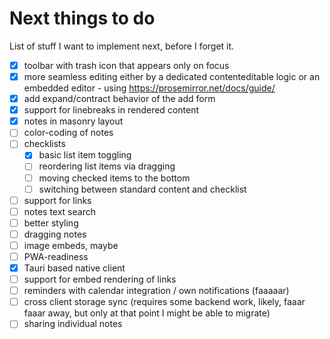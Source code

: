 # Next things to do

List of stuff I want to implement next, before I forget it.

- [X] toolbar with trash icon that appears only on focus
- [x] more seamless editing either by a dedicated contenteditable logic or an embedded editor - using https://prosemirror.net/docs/guide/
- [x] add expand/contract behavior of the add form
- [x] support for linebreaks in rendered content
- [x] notes in masonry layout
- [ ] color-coding of notes
- [ ] checklists
  - [x] basic list item toggling
  - [ ] reordering list items via dragging
  - [ ] moving checked items to the bottom
  - [ ] switching between standard content and checklist
- [ ] support for links
- [ ] notes text search
- [ ] better styling
- [ ] dragging notes
- [ ] image embeds, maybe
- [ ] PWA-readiness
- [x] Tauri based native client
- [ ] support for embed rendering of links
- [ ] reminders with calendar integration / own notifications (faaaaar)
- [ ] cross client storage sync (requires some backend work, likely, faaar faaar away, but only at that point I might be able to migrate)
- [ ] sharing individual notes
